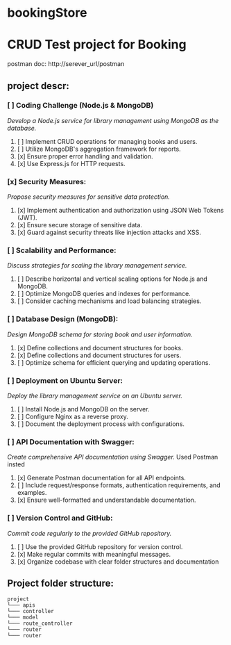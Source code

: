 # bookingStore

# CRUD Test project for Booking

postman doc: http://serever_url/postman

## project descr:

### [ ] Coding Challenge (Node.js & MongoDB)
*Develop a Node.js service for library management using MongoDB as the database.*
1. [ ] Implement CRUD operations for managing books and users.
2. [ ] Utilize MongoDB's aggregation framework for reports.
3. [x] Ensure proper error handling and validation.
4. [x] Use Express.js for HTTP requests.

### [x] Security Measures:
*Propose security measures for sensitive data protection.*
1. [x] Implement authentication and authorization using JSON Web Tokens (JWT).
2. [x] Ensure secure storage of sensitive data.
3. [x] Guard against security threats like injection attacks and XSS.

### [ ] Scalability and Performance:
*Discuss strategies for scaling the library management service.*
1. [ ] Describe horizontal and vertical scaling options for Node.js and MongoDB.
2. [ ] Optimize MongoDB queries and indexes for performance.
3. [ ] Consider caching mechanisms and load balancing strategies.

### [ ] Database Design (MongoDB):
*Design MongoDB schema for storing book and user information.*
1. [x] Define collections and document structures for books.
2. [x] Define collections and document structures for users. 
3. [ ] Optimize schema for efficient querying and updating operations. 

### [ ] Deployment on Ubuntu Server:
*Deploy the library management service on an Ubuntu server.*
1. [ ] Install Node.js and MongoDB on the server.
2. [ ] Configure Nginx as a reverse proxy.
3. [ ] Document the deployment process with configurations.

### [ ] API Documentation with Swagger:
*Create comprehensive API documentation using Swagger.*
Used Postman insted
1. [x] Generate Postman documentation for all API endpoints.
2. [ ] Include request/response formats, authentication requirements, and examples.
3. [x] Ensure well-formatted and understandable documentation.

### [ ] Version Control and GitHub:
*Commit code regularly to the provided GitHub repository.*
1. [ ] Use the provided GitHub repository for version control.
2. [x] Make regular commits with meaningful messages.
3. [x] Organize codebase with clear folder structures and documentation

## Project folder structure:

```
project
└─── apis
└─── controller
└─── model
└─── route_controller
└─── router
└─── router
```